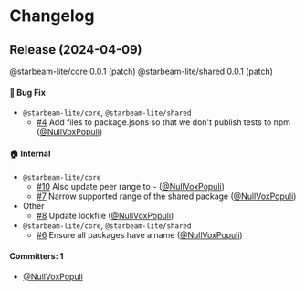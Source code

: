 # Changelog

## Release (2024-04-09)

@starbeam-lite/core 0.0.1 (patch)
@starbeam-lite/shared 0.0.1 (patch)

#### :bug: Bug Fix
* `@starbeam-lite/core`, `@starbeam-lite/shared`
  * [#4](https://github.com/starbeamjs/starbeam-lite/pull/4) Add files to package.jsons so that we don't publish tests to npm ([@NullVoxPopuli](https://github.com/NullVoxPopuli))

#### :house: Internal
* `@starbeam-lite/core`
  * [#10](https://github.com/starbeamjs/starbeam-lite/pull/10) Also update peer range to `~` ([@NullVoxPopuli](https://github.com/NullVoxPopuli))
  * [#7](https://github.com/starbeamjs/starbeam-lite/pull/7) Narrow supported range of the shared package ([@NullVoxPopuli](https://github.com/NullVoxPopuli))
* Other
  * [#8](https://github.com/starbeamjs/starbeam-lite/pull/8) Update lockfile ([@NullVoxPopuli](https://github.com/NullVoxPopuli))
* `@starbeam-lite/core`, `@starbeam-lite/shared`
  * [#6](https://github.com/starbeamjs/starbeam-lite/pull/6) Ensure all packages have a name ([@NullVoxPopuli](https://github.com/NullVoxPopuli))

#### Committers: 1
- [@NullVoxPopuli](https://github.com/NullVoxPopuli)
